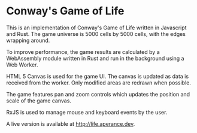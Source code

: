 # Conway's Game of Life

This is an implementation of Conway's Game of Life written in Javascript and Rust. The game universe is 5000 cells by 5000 cells, with the edges wrapping around.

To improve performance, the game results are calculated by a WebAssembly module written in Rust and run in the background using a Web Worker.

HTML 5 Canvas is used for the game UI. The canvas is updated as data is received from the worker. Only modified areas are redrawn when possible.

The game features pan and zoom controls which updates the position and scale of the game canvas.

RxJS is used to manage mouse and keyboard events by the user.

A live version is available at http://life.aperance.dev.
